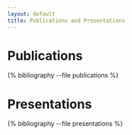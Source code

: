 ```yaml
---
layout: default
title: Publications and Presentations
---
```


# Publications
{% bibliography --file publications %}

# Presentations

{% bibliography --file presentations %}